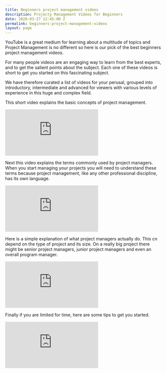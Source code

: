 ```yaml
---
title: Beginners project management videos
description: Projecty Management Videos for Beginners
date: 2020-03-27 12:45:00 Z
permalink: beginners-project-management-videos
layout: page
---
```


YouTube is a great medium for learning about a multitude of topics and Project Management is no different so here is our pick of the best beginners project management videos.

For many people videos are an engaging way to learn from the best experts, and to get the salient points about the subject. Each one of these videos is short to get you started on this fascinating subject.

We have therefore curated a list of videos for your perusal, grouped into introductory, intermediate and advanced for viewers with various levels of experience in this huge and complex field.

This short video explains the basic concepts of project management.

<div class="embed-responsive">
    <iframe class="embed-responsive-item embed-responsive-16by9" src="https://www.youtube.com/embed/9LSnINglkQA" frameborder="0" allow="accelerometer; autoplay; encrypted-media; gyroscope; picture-in-picture" allowfullscreen></iframe>
</div>

Next this video explains the terms commonly used by project managers. When you start managing your projects you will need to understand these terms because project management, like any other professional discipline, has its own language.

<div class="embed-responsive embed-responsive-16by9">
    <iframe class="embed-responsive-item" src="https://www.youtube.com/embed/7c8xP1gRIWs" frameborder="0" allow="accelerometer; autoplay; encrypted-media; gyroscope; picture-in-picture" allowfullscreen></iframe>
</div>

Here is a simple explanation of what project managers actually do. This cn depend on the type of project and its size. On a really big project there might be senior project managers, junior project managers and even an overall program manager.

<div class="embed-responsive embed-responsive-16by9">
    <iframe class="embed-responsive-item" src="https://www.youtube.com/embed/Vkd7JGl0-90" frameborder="0" allow="accelerometer; autoplay; encrypted-media; gyroscope; picture-in-picture" allowfullscreen></iframe>
</div>

Finally if you are limited for time, here are some tips to get you started.

<div class="embed-responsive embed-responsive-16by9">
    <iframe class="embed-responsive-item" src="https://www.youtube.com/embed/RT66tw1cKCA" frameborder="0" allow="accelerometer; autoplay; encrypted-media; gyroscope; picture-in-picture" allowfullscreen></iframe>
</div>